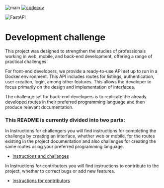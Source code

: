 ![main](https://github.com/micheltlutz/dev-challenge/actions/workflows/python-tests.yml/badge.svg?branch=main)
[![codecov](https://codecov.io/gh/micheltlutz/dev-challenge/graph/badge.svg?token=UvaQd65VVD)](https://codecov.io/gh/micheltlutz/dev-challenge)

![FastAPI](https://img.shields.io/badge/FastAPI-005571?style=for-the-badge&logo=fastapi)

# Development challenge

This project was designed to strengthen the studies of professionals working in web, mobile, and back-end development, offering a range of practical challenges.

For front-end developers, we provide a ready-to-use API set up to run in a Docker environment. This API includes routes for listings, authentication, user creation, login, among other features. This allows the developer to focus primarily on the design and implementation of interfaces.

The challenge set for back-end developers is to replicate the already developed routes in their preferred programming language and then produce relevant documentation.


### This **README** is currently divided into two parts:

In Instructions for challengers you will find instructions for completing the challenge by creating an interface, whether web or mobile, for the routes existing in the project documentation and also challenges for creating the same routes using your preferred programming language.
- [Instructions and challanges](readme_files/challenged.md)

In Instructions for contributors you will find instructions to contribute to the project, whether to correct bugs or add new features.
- [Instructions for contributors](readme_files/contributors.md)
